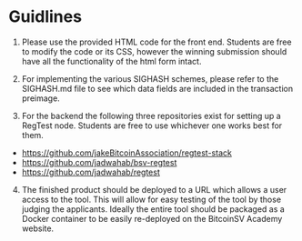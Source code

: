 # Guidlines

1. Please use the provided HTML code for the front end. Students are free to modify the code or its CSS, however the winning submission should have all the functionality of the html form intact. 

2. For implementing the various SIGHASH schemes, please refer to the SIGHASH.md file to see which data fields are included in the transaction preimage. 

3. For the backend the following three repositories exist for setting up a RegTest node. Students are free to use whichever one works best for them. 
 - https://github.com/jakeBitcoinAssociation/regtest-stack
 - https://github.com/jadwahab/bsv-regtest
 - https://github.com/jadwahab/regtest

4. The finished product should be deployed to a URL which allows a user access to the tool. This will allow for easy testing of the tool by those judging the applicants. Ideally the entire tool should be packaged as a Docker container to be easily re-deployed on the BitcoinSV Academy website. 


